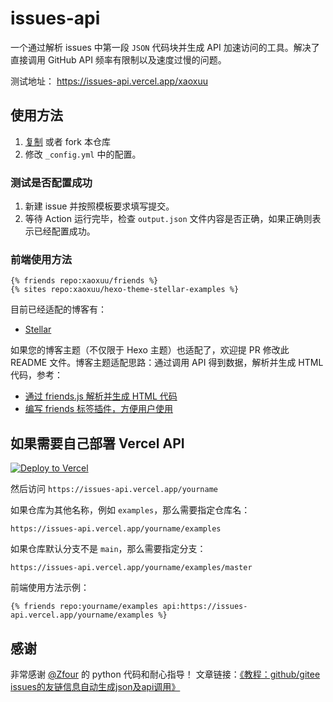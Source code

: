 # issues-api

一个通过解析 issues 中第一段 `JSON` 代码块并生成 API 加速访问的工具。解决了直接调用 GitHub API 频率有限制以及速度过慢的问题。

测试地址： https://issues-api.vercel.app/xaoxuu

## 使用方法

1. [复制](https://github.com/xaoxuu/issues-api/generate) 或者 fork 本仓库
2. 修改 `_config.yml` 中的配置。

### 测试是否配置成功

1. 新建 issue 并按照模板要求填写提交。
2. 等待 Action 运行完毕，检查 `output.json` 文件内容是否正确，如果正确则表示已经配置成功。

### 前端使用方法

```
{% friends repo:xaoxuu/friends %}
{% sites repo:xaoxuu/hexo-theme-stellar-examples %}
```

目前已经适配的博客有：

- [Stellar](https://github.com/xaoxuu/hexo-theme-stellar)

如果您的博客主题（不仅限于 Hexo 主题）也适配了，欢迎提 PR 修改此 README 文件。博客主题适配思路：通过调用 API 得到数据，解析并生成 HTML 代码，参考：

- [通过 friends.js 解析并生成 HTML 代码](https://github.com/xaoxuu/hexo-theme-stellar/blob/main/source/js/plugins/friends.js)
- [编写 friends 标签插件，方便用户使用](https://github.com/xaoxuu/hexo-theme-stellar/blob/main/scripts/tags/friends.js)

## 如果需要自己部署 Vercel API

[![Deploy to Vercel](https://camo.githubusercontent.com/f209ca5cc3af7dd930b6bfc55b3d7b6a5fde1aff/68747470733a2f2f76657263656c2e636f6d2f627574746f6e)](https://vercel.com/import/project?template=https://github.com/xaoxuu/issues-api)

然后访问 `https://issues-api.vercel.app/yourname`

如果仓库为其他名称，例如 `examples`，那么需要指定仓库名：
```
https://issues-api.vercel.app/yourname/examples
```

如果仓库默认分支不是 `main`，那么需要指定分支：
```
https://issues-api.vercel.app/yourname/examples/master
```

前端使用方法示例：

```
{% friends repo:yourname/examples api:https://issues-api.vercel.app/yourname/examples %}
```

## 感谢

非常感谢 [@Zfour](https://github.com/Zfour) 的 python 代码和耐心指导！
文章链接：[《教程：github/gitee issues的友链信息自动生成json及api调用》](https://zfe.space/post/python-issues-api.html)
